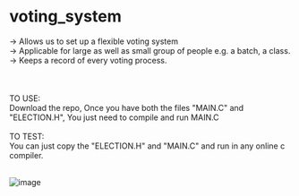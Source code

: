 # voting_system </br>
-> Allows us to set up a flexible voting system </br>
-> Applicable for large as well as small group of people e.g. a batch, a class.</br>
-> Keeps a record of  every voting process. </br>
</br>
</br>
</br>
TO USE: </br>
Download the repo, Once you have both the files "MAIN.C" and "ELECTION.H", You just need to compile and run MAIN.C  </br>
</br>
TO TEST: </br>
You can just copy the "ELECTION.H" and "MAIN.C" and run in any online c compiler.
</br>
</br>

![image](https://user-images.githubusercontent.com/104454045/180592223-15d1de96-a5be-4fa0-a6fc-0342ecb2c2b8.png)

